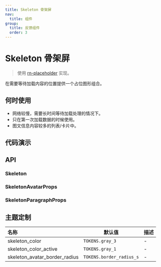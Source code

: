 ```yaml
---
title: Skeleton 骨架屏
nav:
  title: 组件
group:
  title: 反馈组件
  order: 3
---
```


# Skeleton 骨架屏

> 使用 [rn-placeholder](https://github.com/mfrachet/rn-placeholder) 实现。

在需要等待加载内容的位置提供一个占位图形组合。

## 何时使用

- 网络较慢，需要长时间等待加载处理的情况下。
- 只在第一次加载数据的时候使用。
- 图文信息内容较多的列表/卡片中。

## 代码演示

<code src="./__fixtures__/basic.tsx"></code>

## API

### Skeleton

### SkeletonAvatarProps

### SkeletonParagraphProps

## 主题定制

| 名称                          | 默认值                   | 描述 |
| :---------------------------- | ------------------------ | ---- |
| skeleton_color                | `TOKENS.gray_3`          | -    |
| skeleton_color_active         | `TOKENS.gray_1`          | -    |
| skeleton_avatar_border_radius | `TOKENS.border_radius_s` | -    |
